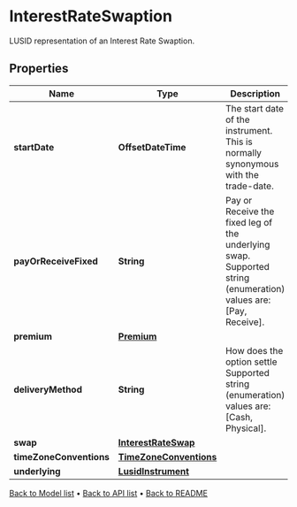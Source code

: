 

# InterestRateSwaption

LUSID representation of an Interest Rate Swaption.

## Properties

| Name | Type | Description | Notes |
|------------ | ------------- | ------------- | -------------|
|**startDate** | **OffsetDateTime** | The start date of the instrument. This is normally synonymous with the trade-date. |  |
|**payOrReceiveFixed** | **String** | Pay or Receive the fixed leg of the underlying swap.    Supported string (enumeration) values are: [Pay, Receive]. |  |
|**premium** | [**Premium**](Premium.md) |  |  [optional] |
|**deliveryMethod** | **String** | How does the option settle    Supported string (enumeration) values are: [Cash, Physical]. |  |
|**swap** | [**InterestRateSwap**](InterestRateSwap.md) |  |  [optional] |
|**timeZoneConventions** | [**TimeZoneConventions**](TimeZoneConventions.md) |  |  [optional] |
|**underlying** | [**LusidInstrument**](LusidInstrument.md) |  |  [optional] |



[Back to Model list](../README.md#documentation-for-models) &#8226; [Back to API list](../README.md#documentation-for-api-endpoints) &#8226; [Back to README](../README.md)


